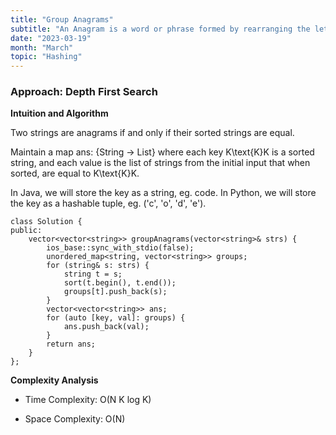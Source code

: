 ```yaml
---
title: "Group Anagrams"
subtitle: "An Anagram is a word or phrase formed by rearranging the letters of a different word or phrase, typically using all the original letters exactly once."
date: "2023-03-19"
month: "March"
topic: "Hashing"
---
```


### Approach: Depth First Search
**Intuition and Algorithm**

Two strings are anagrams if and only if their sorted strings are equal.

Maintain a map ans: {String -> List} where each key K\text{K}K is a sorted string, and each value is the list of strings from the initial input that when sorted, are equal to K\text{K}K.

In Java, we will store the key as a string, eg. code. In Python, we will store the key as a hashable tuple, eg. ('c', 'o', 'd', 'e').

```
class Solution {
public:
    vector<vector<string>> groupAnagrams(vector<string>& strs) {
        ios_base::sync_with_stdio(false);
        unordered_map<string, vector<string>> groups;
        for (string& s: strs) {
            string t = s;
            sort(t.begin(), t.end());
            groups[t].push_back(s);
        }
        vector<vector<string>> ans;
        for (auto [key, val]: groups) {
            ans.push_back(val);
        }
        return ans;
    }
};
```

**Complexity Analysis**

- Time Complexity: O(N K log K)

- Space Complexity: O(N)